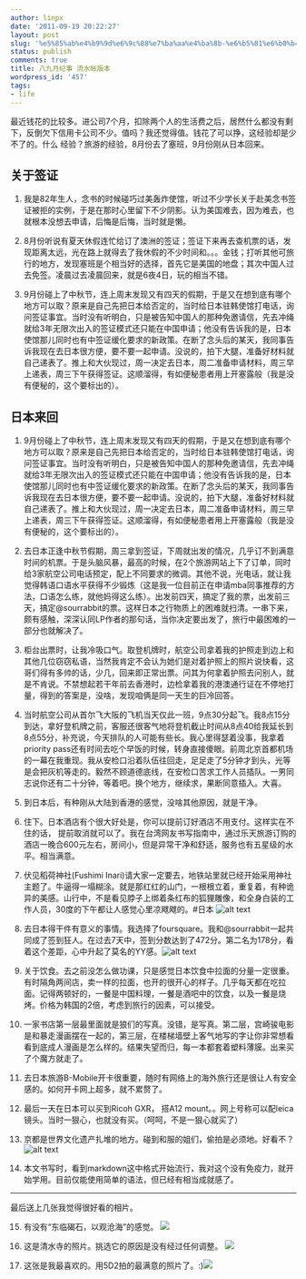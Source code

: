 ```yaml
---
author: linpx
date: '2011-09-19 20:22:27'
layout: post
slug: '%e5%85%ab%e4%b9%9d%e6%9c%88%e7%ba%aa%e4%ba%8b-%e6%b5%81%e6%b0%b4%e5%b8%90%e7%89%88%e6%9c%ac'
status: publish
comments: true
title: 八九月纪事 流水帐版本
wordpress_id: '457'
tags:
- life
---
```


最近钱花的比较多。进公司7个月，扣除两个人的生活费之后，居然什么都没有剩下，反倒欠下信用卡公司不少。值吗？我还觉得值。钱花了可以挣，这经验却是少不了的。什么
经验？旅游的经验，8月份去了塞班，9月份刚从日本回来。

## 关于签证

  1. 我是82年生人，念书的时候碰巧过美轰炸使馆，听过不少学长关于赴美念书签证被拒的实例，于是在那时心里留下不少阴影。认为美国难去，因为难去，也就根本没想去申请，后悔是后悔，当时就是懒。

  2. 8月份听说有夏天休假连忙给订了澳洲的签证；签证下来再去查机票的话，发现距离太远，光在路上就得去了我休假的不少时间和。。。金钱；打听其他可旅行的地方，发现塞班是个相当好的选择，首先它是美国的地盘；其次中国人过去免签。凌晨过去凌晨回来，就是6夜4日，玩的相当不错。

  3. 9月份碰上了中秋节，连上周末发现又有四天的假期，于是又在想到底有哪个地方可以取？原来是自己先把日本给否定的，当时给日本驻韩使馆打电话，询问签证事宜。当时没有听明白，只是被告知中国人的那种免邀请信，先去冲绳就给3年无限次出入的签证模式还只能在中国申请；他没有告诉我的是，日本使馆那儿同时也有中签证缓化要求的新政策。在断了念头后的某天，我同事告诉我现在去日本很方便，要不要一起申请。没说的，拍下大腿，准备好材料就自己递表了。推上和大伙现过，周一决定去日本，周二准备申请材料，周三早上递表，周三下午获得签证。这顺溜得，有如便秘患者用上开塞露般（我是没有便秘的，这个要标出的）。

## 日本来回

  1. 9月份碰上了中秋节，连上周末发现又有四天的假期，于是又在想到底有哪个地方可以取？原来是自己先把日本给否定的，当时给日本驻韩使馆打电话，询问签证事宜。当时没有听明白，只是被告知中国人的那种免邀请信，先去冲绳就给3年无限次出入的签证模式还只能在中国申请；他没有告诉我的是，日本使馆那儿同时也有中签证缓化要求的新政策。在断了念头后的某天，我同事告诉我现在去日本很方便，要不要一起申请。没说的，拍下大腿，准备好材料就自己递表了。推上和大伙现过，周一决定去日本，周二准备申请材料，周三早上递表，周三下午获得签证。这顺溜得，有如便秘患者用上开塞露般（我是没有便秘的，这个要标出的）。

  2. 去日本正逢中秋节假期，周三拿到签证，下周就出发的情况，几乎订不到满意时间的机票。于是头脑风暴，最高的时候，在2个旅游网站上下了订单，同时给3家航空公司电话预定，配上不同要求的微调。其他不说，光电话，就让我觉得韩语口语水平获得不少锻炼（这是我一位目前正在申请mba同事推荐的方法，口语怎么练，就他妈得这么练）。出发前四天，搞定了我的票，出发前三天，搞定@sourrabbit的票。这样日本之行物质上的困难就扫清。一串下来，颇有感触，深深认同LP作者的那句话，当你决定要出发了，旅行中最困难的一部分也就解决了。

  3. 柜台出票时，让我冷吸口气。取登机牌时，航空公司拿着我的护照走到边上和其他几位窃窃私语，当然我肯定不会认为她们是对着护照上的照片说快看，这哥们得有多帅的话，少几，回来即正常出票。问其为何拿着护照去问别人，就是不肯说。不禁想起若干年前去香港时，边检拿着我的港澳通行证在不停地打量，得到的答案是，没啥，发现咱俩是同一天生的巨冷回答。

  4. 当时航空公司从首尔飞大阪的飞机当天仅此一班，9点30分起飞。我8点15分到达，拿好登机牌之前，客服还很客气地将登机截止时间从8点40给我延长到8点55分，补充说，今天排队的人可能有些长。我心里得瑟着没事，我拿着priority pass还有时间去吃个早饭的时候，转身直接傻眼。前周北京首都机场的一幕在我重现。我从安检口沿着队伍往回走，足足走了5分钟才到头，光等是会把灰机等走的。毅然不顾道德底线，在安检口苦求工作人员插队。一男同志说你还有二十分钟，等着吧。换个地方，继续求，果断同意插入。大喜。

  5. 到日本后，有种刚从大陆到香港的感觉，没啥其他原因，就是干净。

  6. 住下。日本酒店有个很大好处是，你可以提前订好酒店不用支付。这样实在不住的话， 提前取消就可以了。我在台湾网友书写指南中，通过乐天旅游订购的酒店一晚合600元左右，房间小，但是异常干净和舒适，服务也有五星级的水平。相当满意。

  7. 伏见稻荷神社(Fushimi Inari)请大家一定要去，地铁站里就已经开始采用神社主题了。牛逼得一塌糊涂。就是那红红的山门，一根根立着，重复着，有种诡异的美感。山行中，不是看见脖子上绑着条红布的狐狸雕像，和全身白装的工作人员，30度的下午都让人感觉心里凉飕飕的。#日本 ![alt text](http://farm7.static.flickr.com/6182/6150404978_10c5d6b9c5_z.jpg)

  8. 去日本得干件有意义的事情。我选择了foursquare。我和@sourrabbit一起共同成了签到狂人。在过去7天中，签到分数达到了472分。第二名为178分，看着这个差距，心中升起了莫名的YY感。![alt text](https://lh3.googleusercontent.com/-qIvVVAj2c3M/TnKjqyyL_qI/AAAAAAAAC6M/s0jUI5GP-qM/s800/11%2B-%2B1)

  9. 关于饮食。去之前没怎么做功课，只是感觉日本饮食中拉面的分量一定很重。有时隔角两间店，卖一样的拉面，也开的很开心的样子。几乎每天都在吃拉面。记得两顿好的，一餐是中国料理，一餐是酒吧中的饮食，以及一餐是烧烤。价格为韩国的2倍，考虑到旅行的因素，可以接受。

  10. 一家书店第一层最里面就是狼们的写真。没错，是写真。第二层，宫崎骏电影是和暴走漫画摆在一起的，第三层，在楼梯墙壁上客气地写的字让你非常想看看到底成人漫画是怎么样的。结果失望而归，每一本都套着塑料薄膜。出来买了个魔方就走了。

  11. 去日本旅游B-Mobile开卡很重要，随时有网络上的海外旅行还是很让人有安全感的。如何开卡网上超多，就不累赘了。

  12. 最后一天在日本可以买到Ricoh GXR， 搭A12 mount。。网上号称可以配leica镜头。当时一狠心，也就没有买。（呵呵，不是一狠心就买了）

  13. 京都是世界文化遗产扎堆的地方。碰到和服的姐们，偷拍是必须地。好看不？![alt text](http://farm7.static.flickr.com/6172/6149864485_f3e469eb17_z.jpg)

  14. 本文书写时，看到markdown这中格式开始流行，我对这个没有免疫力，就开始学用。目前仅能使用简单的语法，但已经有相当成就感了。

* * *

最后送上几张我觉得很好看的相片。

  15. 有没有“东临碣石，以观沧海”的感觉。 ![](http://farm7.static.flickr.com/6155/6150412998_793f9cc8bc_z.jpg)

  16. 这是清水寺的照片。挑选它的原因是没有经过任何调整。 ![](http://farm7.static.flickr.com/6157/6150408410_a7f7215c31_z.jpg)

  17. 这张是我最喜欢的。用5D2拍的最满意的照片了。:)![](http://farm7.static.flickr.com/6069/6149856345_ee9f9747fc_b.jpg)

